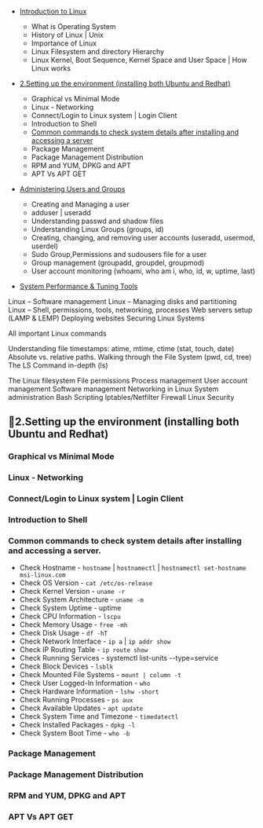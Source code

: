 - [Introduction to Linux](#Introduction-to-Linux)
  - What is Operating System
  - History of Linux | Unix
  - Importance of Linux
  - Linux Filesystem and directory Hierarchy
  - Linux Kernel, Boot Sequence, Kernel Space and User Space | How Linux works
- [2.Setting up the environment (installing both Ubuntu and Redhat)](#setting-up-the-environment-installing-both-ubuntu-and-redhat)
  - Graphical vs Minimal Mode
  - Linux - Networking
  - Connect/Login to Linux system | Login Client
  - Introduction to Shell
  - [Common commands to check system details after installing and accessing a server](#common-commands-to-check-system-details-after-installing-and-accessing-a-server)
  - Package Management
  - Package Management Distribution
  - RPM and YUM, DPKG and APT
  - APT Vs APT GET
- [Administering Users and Groups](#Administering-Users-and-Groups)
  - Creating and Managing a user
  - adduser | useradd
  - Understanding passwd and shadow files
  - Understanding Linux Groups (groups, id)
  - Creating, changing, and removing user accounts (useradd, usermod, userdel)
  - Sudo Group,Permissions and sudousers file for a user
  - Group management (groupadd, groupdel, groupmod)
  - User account monitoring (whoami, who am i, who, id, w, uptime, last)

- [System Performance & Tuning Tools]()

Linux – Software management
Linux – Managing disks and partitioning
Linux – Shell, permissions, tools, networking, processes
Web servers setup (LAMP & LEMP)
Deploying websites
Securing Linux Systems

All important Linux commands

Understanding file timestamps: atime, mtime, ctime (stat, touch, date)
Absolute vs. relative paths. Walking through the File System (pwd, cd, tree)
The LS Command in-depth (ls)

The Linux filesystem
File permissions
Process management
User account management
Software management
Networking in Linux
System administration
Bash Scripting
Iptables/Netfilter Firewall
Linux Security





## 🚀2.Setting up the environment (installing both Ubuntu and Redhat)
### Graphical vs Minimal Mode
### Linux - Networking
### Connect/Login to Linux system | Login Client
### Introduction to Shell
### Common commands to check system details after installing and accessing a server.
- Check Hostname - `hostname` | `hostnamectl` | `hostnamectl set-hostname msi-linux.com`
- Check OS Version - `cat /etc/os-release`
- Check Kernel Version - `uname -r`
- Check System Architecture - `uname -m`
- Check System Uptime - uptime
- Check CPU Information - `lscpu`
- Check Memory Usage - `free -mh`
- Check Disk Usage - `df -hT`
- Check Network Interface - `ip a` | `ip addr show`
- Check IP Routing Table - `ip route show`
- Check Running Services - systemctl list-units --type=service
- Check Block Devices - `lsblk`
- Check Mounted File Systems - `mount | column -t`
- Check User Logged-In Information - `who`
- Check Hardware Information - `lshw -short`
- Check Running Processes - `ps aux`
- Check Available Updates - `apt update`
- Check System Time and Timezone - `timedatectl`
- Check Installed Packages - `dpkg -l`
- Check System Boot Time - `who -b`
### Package Management
### Package Management Distribution
### RPM and YUM, DPKG and APT
### APT Vs APT GET





